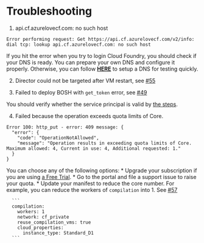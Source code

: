 # Troubleshooting

1. api.cf.azurelovecf.com: no such host

  ```
  Error performing request: Get https://api.cf.azurelovecf.com/v2/info: dial tcp: lookup api.cf.azurelovecf.com: no such host
  ```

  If you hit the error when you try to login Cloud Foundry, you should check if your DNS is ready. You can prepare your own DNS and configure it properly. Otherwise, you can follow [**HERE**](./deploy-bosh-manually.md#setup-dns) to setup a DNS for testing quickly.

2. Director could not be targeted after VM restart, see [#55](https://github.com/cloudfoundry-incubator/bosh-azure-cpi-release/issues/55)

3. Failed to deploy BOSH with `get_token` error, see [#49](https://github.com/cloudfoundry-incubator/bosh-azure-cpi-release/issues/49)

  You should verify whether the service principal is valid by [the steps](./create-service-principal.md#verify-your-service-principal).

4. Failed because the operation exceeds quota limits of Core.

  ```
  Error 100: http_put - error: 409 message: {
    "error": {
      "code": "OperationNotAllowed",
      "message": "Operation results in exceeding quota limits of Core. Maximum allowed: 4, Current in use: 4, Additional requested: 1."
    }
  }
  ```

  You can choose any of the following options:
    * Upgrade your subscription if you are using [a Free Trial](https://azure.microsoft.com/en-us/pricing/free-trial/).
    * Go to the portal and file a support issue to raise your quota.
    * Update your manifest to reduce the core number. For example, you can reduce the workers of `compilation` into 1. See [#57](https://github.com/cloudfoundry-incubator/bosh-azure-cpi-release/issues/57)

      ```
      compilation:
        workers: 1
        network: cf_private
        reuse_compilation_vms: true
        cloud_properties:
          instance_type: Standard_D1
      ```

